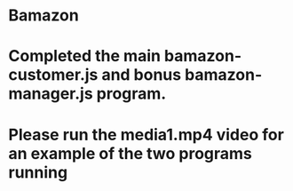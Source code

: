 # Bamazon
# Completed the main bamazon-customer.js and bonus bamazon-manager.js program.
# Please run the media1.mp4 video for an example of the two programs running